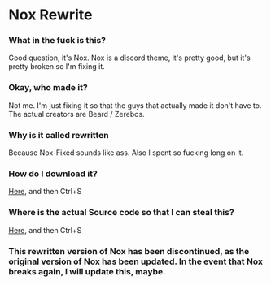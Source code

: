 # Nox Rewrite
### What in the fuck is this?
Good question, it's Nox. Nox is a discord theme, it's pretty good, but it's pretty broken so I'm fixing it.
### Okay, who made it?
Not me. I'm just fixing it so that the guys that actually made it don't have to. The actual creators are Beard / Zerebos.
### Why is it called rewritten
Because Nox-Fixed sounds like ass. Also I spent so fucking long on it.
### How do I download it?
[Here](https://adamn1111.github.io/nox-rewrite/NoxRewritten.theme.css), and then Ctrl+S
### Where is the actual Source code so that I can steal this?
[Here](https://adamn1111.github.io/nox-rewrite/import.css), and then Ctrl+S

### This rewritten version of Nox has been discontinued, as the original version of Nox has been updated. In the event that Nox breaks again, I will update this, maybe.

